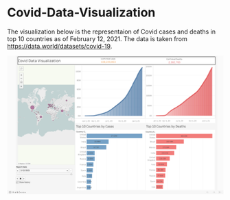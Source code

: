 # Covid-Data-Visualization

The visualization below is the representaion of Covid cases and deaths in top 10 countries as of February 12, 2021. The data is taken from https://data.world/datasets/covid-19.

![alt text](https://github.com/bijayshrestha01/Covid-Data-Visualization/blob/main/Covid%20Data%20Visualization.png)
